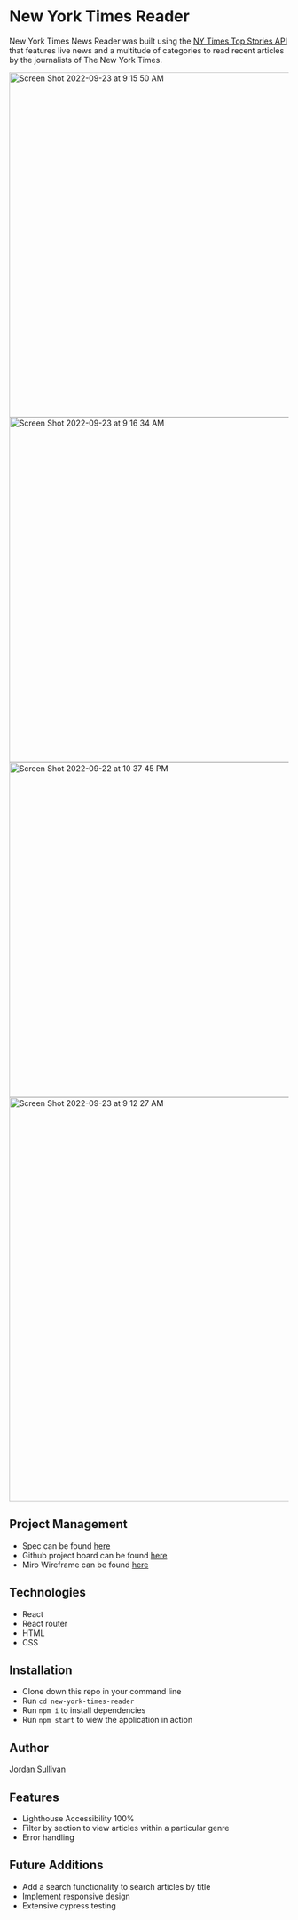 # New York Times Reader

New York Times News Reader was built using the [NY Times Top Stories API](https://developer.nytimes.com/docs/top-stories-product/1/overview) that features live news and a multitude of categories to read recent articles by the journalists of The New York Times. 

<img width="621" alt="Screen Shot 2022-09-23 at 9 15 50 AM" src="https://user-images.githubusercontent.com/95270427/191995018-bf4abe47-e559-4af3-aba7-8db84fe38ba7.png">

<img width="622" alt="Screen Shot 2022-09-23 at 9 16 34 AM" src="https://user-images.githubusercontent.com/95270427/191994998-a38dfbf2-b391-4375-956c-6e7362eef11f.png">

<img width="603" alt="Screen Shot 2022-09-22 at 10 37 45 PM" src="https://user-images.githubusercontent.com/95270427/191995042-0f706c94-ee40-43ff-8f28-43a15f0db581.png">

<img width="727" alt="Screen Shot 2022-09-23 at 9 12 27 AM" src="https://user-images.githubusercontent.com/95270427/191995050-bc16a922-c54d-45c6-9b0f-65ac419fc9b4.png">

## Project Management 
- Spec can be found [here](https://mod4.turing.edu/projects/take_home/take_home_fe)
- Github project board can be found [here](https://github.com/users/jordan-sullivan/projects/13/views/1?groupedBy%5BcolumnId%5D=Status)
- Miro Wireframe can be found [here](https://miro.com/app/board/uXjVPUvDO2I=/)

## Technologies 
- React 
- React router 
- HTML 
- CSS 

## Installation 
- Clone down this repo in your command line 
- Run `cd new-york-times-reader` 
- Run `npm i` to install dependencies
- Run `npm start` to view the application in action 


## Author 

[Jordan Sullivan](https://github.com/jordan-sullivan)

## Features 
- Lighthouse Accessibility 100% 
- Filter by section to view articles within a particular genre
- Error handling 

## Future Additions 
- Add a search functionality to search articles by title
- Implement responsive design 
- Extensive cypress testing
